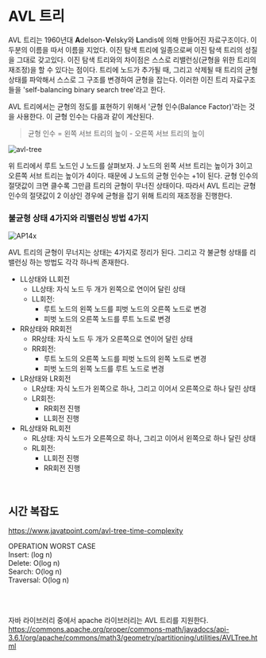# AVL 트리
AVL 트리는 1960년대 **A**delson-**V**elsky와 **L**andis에 의해 만들어진 자료구조이다. 이 두분의 이름을 따서 이름을 지었다. 이진 탐색 트리에 일종으로써 이진 탐색 트리의 성질을 그대로 갖고있다. 이진 탐색 트리와의 차이점은 스스로 리밸런싱(균형을 위한 트리의 재조정)을 할 수 있다는 점이다. 트리에 노드가 추가될 때, 그리고 삭제될 때 트리의 균형 상태를 파악해서 스스로 그 구조를 변경하여 균형을 잡는다. 이러한 이진 트리 자료구조들을 'self-balancing binary search tree'라고 한다.

AVL 트리에서는 균형의 정도를 표현하기 위해서 '균형 인수(Balance Factor)'라는 것을 사용한다. 이 균형 인수는 다음과 같이 계산된다.
> 균형 인수 = 왼쪽 서브 트리의 높이 - 오른쪽 서브 트리의 높이

![avl-tree](https://github.com/kk2415/foundations/assets/79124915/741d6311-a3c5-49c0-ba09-a90b756609da)

위 트리에서 루트 노드인 J 노드를 살펴보자. J  노드의 왼쪽 서브 트리는 높이가 3이고 오른쪽 서브 트리는 높이가 4이다. 때문에 J 노드의 균형 인수는 +1이 된다. 균형 인수의 절댓값이 크면 클수록 그만큼 트리의 균형이 무너진 상태이다. 따라서 AVL 트리는 균형 인수의 절댓값이 2 이상인 경우에 균형을 잡기 위해 트리의 재조정을 진행한다.

### 불균형 상태 4가지와 리밸런싱 방법 4가지
![AP14x](https://github.com/kk2415/foundations/assets/79124915/83bbcccc-a234-4dad-a4a4-a6305187fed7)

AVL 트리의 균형이 무너지는 상태는 4가지로 정리가 된다. 그리고 각 불균형 상태를 리밸런싱 하는 방법도 각각 하나씩 존재한다.



+ LL상태와 LL회전
  + LL상태: 자식 노드 두 개가 왼쪽으로 연이어 달린 상태
  + LL회전: 
    + 루트 노드의 왼쪽 노드를 피벗 노드의 오른쪽 노드로 변경
    + 피벗 노드의 오른쪽 노드를 루트 노드로 변경
+ RR상태와 RR회전
  + RR상태: 자식 노드 두 개가 오른쪽으로 연이어 달린 상태
  + RR회전: 
    + 루트 노드의 오른쪽 노드를 피벗 노드의 왼쪽 노드로 변경
    + 피벗 노드의 왼쪽 노드를 루트 노드로 변경
+ LR상태와 LR회전
  + LR상태: 자식 노드가 왼쪽으로 하나, 그리고 이어서 오른쪽으로 하나 달린 상태
  + LR회전: 
    + RR회전 진행
    + LL회전 진행
+ RL상태와 RL회전
  + RL상태: 자식 노드가 오른쪽으로 하나, 그리고 이어서 왼쪽으로 하나 달린 상태
  + RL회전: 
    + LL회전 진행
    + RR회전 진행
  
<br/>

## 시간 복잡도
https://www.javatpoint.com/avl-tree-time-complexity  

OPERATION	WORST CASE  
Insert:	(log n)  
Delete:	O(log n)  
Search:	O(log n)  
Traversal:	O(log n)  

<br/>
<br/>

자바 라이브러리 중에서 apache 라이브러리는 AVL 트리를 지원한다.
https://commons.apache.org/proper/commons-math/javadocs/api-3.6.1/org/apache/commons/math3/geometry/partitioning/utilities/AVLTree.html